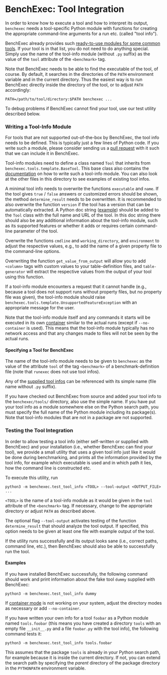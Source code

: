 # BenchExec: Tool Integration

In order to know how to execute a tool and how to interpret its output,
`benchexec` needs a tool-specific Python module
with functions for creating the appropriate command-line arguments for a run etc.
(called "tool info").

BenchExec already provides such [ready-to-use modules for some common tools](../benchexec/tools/).
If your tool is in that list, you do not need to do anything special.
Simply use the name of the tool-info module (without `.py` suffix)
as the value of the `tool` attribute of the `<benchmark>` tag.

Note that BenchExec needs to be able to find the executable of the tool, of course.
By default, it searches in the directories of the `PATH` environment variable and in the current directory.
Thus the easiest way is to run BenchExec directly inside the directory of the tool,
or to adjust `PATH` accordingly:

    PATH=/path/to/tool/directory:$PATH benchexec ...

To debug problems if BenchExec cannot find your tool, use our test utility
described below.


### Writing a Tool-Info Module

For tools that are not supported out-of-the-box by BenchExec,
the tool info needs to be defined.
This is typically just a few lines of Python code.
If you write such a module, please consider sending us
a [pull request](https://github.com/sosy-lab/benchexec/pulls) with it
such that we can include it in BenchExec.

Tool-info modules need to define a class named `Tool`
that inherits from `benchexec.tools.template.BaseTool`.
This base class also contains the [documentation](../benchexec/tools/template.py)
on how to write such a tool-info module.
You can also look at the other files in this directory to see examples
of existing tool infos.

A minimal tool info needs to overwrite the functions `executable` and `name`.
If the tool gives `true` / `false` answers or customized errors should be shown,
the method `determine_result` needs to be overwritten.
It is recommended to also overwrite the function `version` if the tool has a version
that can be automatically extracted.
A Python doc string ([example](https://github.com/sosy-lab/benchexec/blob/92f10942b884e3ea85ffb66027d98672894796c6/benchexec/tools/template.py#L27-L36))
should be added to the `Tool` class with the full name and URL of the tool.
In this doc string there should also be any additional information about the tool-info module,
such as its supported features
or whether it adds or requires certain command-line parameter of the tool.

Overwrite the functions `cmdline` and `working_directory`, and `environment`
to adjust the respective values, e.g., to add the name of a given property file
to the command-line options.

Overwriting the function `get_value_from_output` will allow you to add
`<column>` tags with custom values to your table-definition files,
and `table-generator` will extract the respective values from the output of
your tool using this function.

If a tool-info module encounters a request that it cannot handle
(e.g., because a tool does not support runs without property files,
but no property file was given),
the tool-info module should raise `benchexec.tools.template.UnsupportedFeatureException`
with an appropriate message for the user.

Note that the tool-info module itself and any commands it starts
will be executed in its own [container](container.md) similar to the actual runs
(except if `--no-container` is used).
This means that the tool-info module typically has no network access
and that any changes made to files will not be seen by the actual runs.


#### Specifying a Tool for BenchExec
The name of the tool-info module needs to be given to `benchexec` as the value
of the attribute `tool` of the tag `<benchmark>` of a benchmark-definition file
(note that `runexec` does not use tool infos).

Any of the [supplied tool infos](../benchexec/tools/) can be referenced
with its simple name (file name without `.py` suffix).

If you have checked out BenchExec from source and added your tool info
to the `benchexec/tools/` directory, also use the simple name.
If you have put your tool info as a module somewhere else on the Python search path,
you must specify the full name of the Python module including its package(s).
Note that tool-info modules that are not in a package are not supported.


### Testing the Tool Integration

In order to allow testing a tool info (either self-written or supplied with BenchExec)
and your installation (i.e., whether BenchExec can find your tool),
we provide a small utility that uses a given tool info just like it would be done
during benchmarking, and prints all the information provided by the tool info,
for example which executable is used and in which path it lies,
how the command line is constructed etc.

To execute this utility, run

    python3 -m benchexec.test_tool_info <TOOL> --tool-output <OUTPUT_FILE> ...

`<TOOL>` is the name of a tool-info module
as it would be given in the `tool` attribute of the `<benchmark>` tag.
If necessary, change to the appropriate directory or adjust `PATH` as described above.

The optional flag `--tool-output` activates testing of the function `determine_result`
that should analyze the tool output.
If specified, this option needs to be given at least one file with example output of the tool.

If the utility runs successfully and its output looks sane
(i.e., correct paths, command line, etc.),
then BenchExec should also be able to successfully run the tool.

#### Examples
If you have installed BenchExec successfully, the following command
should work and print information about the fake tool `dummy` supplied with BenchExec:

    python3 -m benchexec.test_tool_info dummy

If [container mode](container.md) is not working on your system,
adjust the directory modes as necessary or add `--no-container`.

If you have written your own info for a tool `foobar` as a Python module named `tools.foobar`
(this means you have created a directory `tools` with an empty file `__init__.py`
and a file `foobar.py` with the tool info), the following command tests it:

    python3 -m benchexec.test_tool_info tools.foobar

This assumes that the package `tools` is already in your Python search path,
for example because it is inside the current directory.
If not, you can extend the search path by specifying the *parent* directory
of the package directory in the `PYTHONPATH` environment variable.
